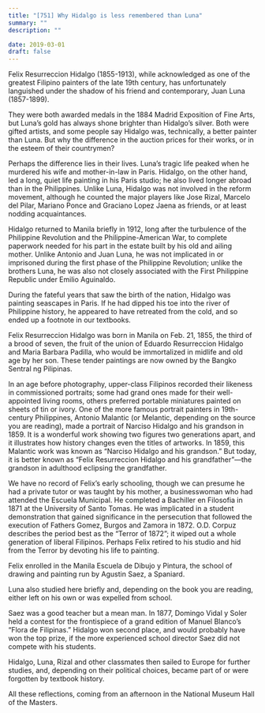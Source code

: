 ```yaml
---
title: "[751] Why Hidalgo is less remembered than Luna"
summary: ""
description: ""

date: 2019-03-01
draft: false
---
```


Felix Resurreccion Hidalgo (1855-1913), while acknowledged as one of the greatest Filipino painters of the late 19th century, has unfortunately languished under the shadow of his friend and contemporary, Juan Luna (1857-1899).

They were both awarded medals in the 1884 Madrid Exposition of Fine Arts, but Luna’s gold has always shone brighter than Hidalgo’s silver. Both were gifted artists, and some people say Hidalgo was, technically, a better painter than Luna. But why the difference in the auction prices for their works, or in the esteem of their countrymen?

Perhaps the difference lies in their lives. Luna’s tragic life peaked when he murdered his wife and mother-in-law in Paris. Hidalgo, on the other hand, led a long, quiet life painting in his Paris studio; he also lived longer abroad than in the Philippines. Unlike Luna, Hidalgo was not involved in the reform movement, although he counted the major players like Jose Rizal, Marcelo del Pilar, Mariano Ponce and Graciano Lopez Jaena as friends, or at least nodding acquaintances.

Hidalgo returned to Manila briefly in 1912, long after the turbulence of the Philippine Revolution and the Philippine-American War, to complete paperwork needed for his part in the estate built by his old and ailing mother. Unlike Antonio and Juan Luna, he was not implicated in or imprisoned during the first phase of the Philippine Revolution; unlike the brothers Luna, he was also not closely associated with the First Philippine Republic under Emilio Aguinaldo.

During the fateful years that saw the birth of the nation, Hidalgo was painting seascapes in Paris. If he had dipped his toe into the river of Philippine history, he appeared to have retreated from the cold, and so ended up a footnote in our textbooks.

Felix Resurreccion Hidalgo was born in Manila on Feb. 21, 1855, the third of a brood of seven, the fruit of the union of Eduardo Resurreccion Hidalgo and Maria Barbara Padilla, who would be immortalized in midlife and old age by her son. These tender paintings are now owned by the Bangko Sentral ng Pilipinas.

In an age before photography, upper-class Filipinos recorded their likeness in commissioned portraits; some had grand ones made for their well-appointed living rooms, others preferred portable miniatures painted on sheets of tin or ivory. One of the more famous portrait painters in 19th-century Philippines, Antonio Malantic (or Melantic, depending on the source you are reading), made a portrait of Narciso Hidalgo and his grandson in 1859. It is a wonderful work showing two figures two generations apart, and it illustrates how history changes even the titles of artworks. In 1859, this Malantic work was known as “Narciso Hidalgo and his grandson.” But today, it is better known as “Felix Resurreccion Hidalgo and his grandfather”—the grandson in adulthood eclipsing the grandfather.

We have no record of Felix’s early schooling, though we can presume he had a private tutor or was taught by his mother, a businesswoman who had attended the Escuela Municipal. He completed a Bachiller en Filosofia in 1871 at the University of Santo Tomas. He was implicated in a student demonstration that gained significance in the persecution that followed the execution of Fathers Gomez, Burgos and Zamora in 1872. O.D. Corpuz describes the period best as the “Terror of 1872”; it wiped out a whole generation of liberal Filipinos. Perhaps Felix retired to his studio and hid from the Terror by devoting his life to painting.

Felix enrolled in the Manila Escuela de Dibujo y Pintura, the school of drawing and painting run by Agustin Saez, a Spaniard.

Luna also studied here briefly and, depending on the book you are reading, either left on his own or was expelled from school.

Saez was a good teacher but a mean man. In 1877, Domingo Vidal y Soler held a contest for the frontispiece of a grand edition of Manuel Blanco’s “Flora de Filipinas.” Hidalgo won second place, and would probably have won the top prize, if the more experienced school director Saez did not compete with his students.

Hidalgo, Luna, Rizal and other classmates then sailed to Europe for further studies, and, depending on their political choices, became part of or were forgotten by textbook history.

All these reflections, coming from an afternoon in the National Museum Hall of the Masters.
